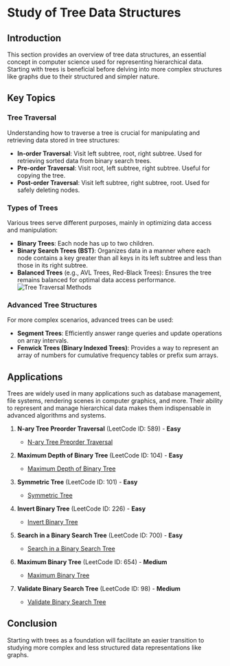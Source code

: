 # Study of Tree Data Structures

## Introduction
This section provides an overview of tree data structures, an essential concept in computer science used for representing hierarchical data. Starting with trees is beneficial before delving into more complex structures like graphs due to their structured and simpler nature.

## Key Topics

### Tree Traversal
Understanding how to traverse a tree is crucial for manipulating and retrieving data stored in tree structures:
- **In-order Traversal**: Visit left subtree, root, right subtree. Used for retrieving sorted data from binary search trees.
- **Pre-order Traversal**: Visit root, left subtree, right subtree. Useful for copying the tree.
- **Post-order Traversal**: Visit left subtree, right subtree, root. Used for safely deleting nodes.

### Types of Trees
Various trees serve different purposes, mainly in optimizing data access and manipulation:
- **Binary Trees**: Each node has up to two children.
- **Binary Search Trees (BST)**: Organizes data in a manner where each node contains a key greater than all keys in its left subtree and less than those in its right subtree.
- **Balanced Trees** (e.g., AVL Trees, Red-Black Trees): Ensures the tree remains balanced for optimal data access performance.
![Tree Traversal Methods](https://media.geeksforgeeks.org/wp-content/uploads/20230623123129/traversal.png "Tree Traversal Methods")

 
### Advanced Tree Structures
For more complex scenarios, advanced trees can be used:
- **Segment Trees**: Efficiently answer range queries and update operations on array intervals.
- **Fenwick Trees (Binary Indexed Trees)**: Provides a way to represent an array of numbers for cumulative frequency tables or prefix sum arrays.

## Applications
Trees are widely used in many applications such as database management, file systems, rendering scenes in computer graphics, and more. Their ability to represent and manage hierarchical data makes them indispensable in advanced algorithms and systems.
1. **N-ary Tree Preorder Traversal** (LeetCode ID: 589) - **Easy**
   - [N-ary Tree Preorder Traversal](https://leetcode.com/problems/n-ary-tree-preorder-traversal/)

2. **Maximum Depth of Binary Tree** (LeetCode ID: 104) - **Easy**
   - [Maximum Depth of Binary Tree](https://leetcode.com/problems/maximum-depth-of-binary-tree/)

3. **Symmetric Tree** (LeetCode ID: 101) - **Easy**
   - [Symmetric Tree](https://leetcode.com/problems/symmetric-tree/)

4. **Invert Binary Tree** (LeetCode ID: 226) - **Easy**
   - [Invert Binary Tree](https://leetcode.com/problems/invert-binary-tree/)

5. **Search in a Binary Search Tree** (LeetCode ID: 700) - **Easy**
   - [Search in a Binary Search Tree](https://leetcode.com/problems/search-in-a-binary-search-tree/)
6. **Maximum Binary Tree** (LeetCode ID: 654) - **Medium**
   - [Maximum Binary Tree](https://leetcode.com/problems/maximum-binary-tree/description/)
7. **Validate Binary Search Tree** (LeetCode ID: 98) - **Medium**
   - [Validate Binary Search Tree](https://leetcode.com/problems/validate-binary-search-tree/)

## Conclusion
Starting with trees as a foundation will facilitate an easier transition to studying more complex and less structured data representations like graphs.

